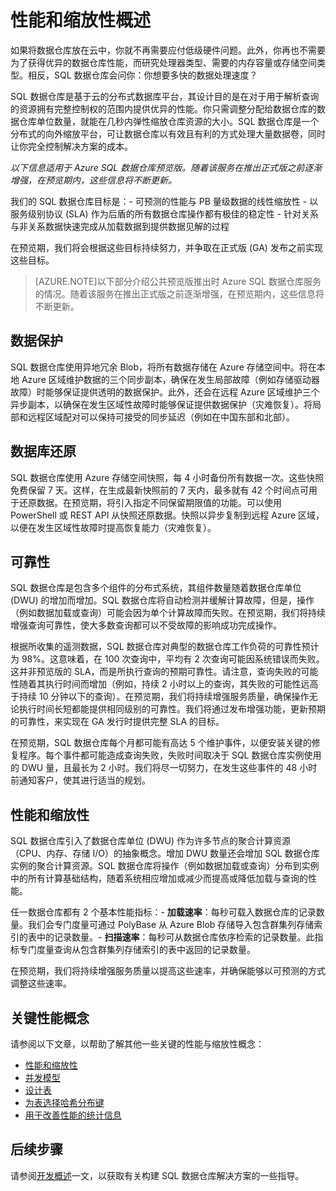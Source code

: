 <properties
   pageTitle="性能和缩放性概述 | Microsoft Azure"
   description="介绍 SQL 数据仓库的性能与缩放性功能。"
   services="sql-data-warehouse"
   documentationCenter="NA"
   authors="TwoUnder"
   manager="barbkess"
   editor=""/>

<tags
   ms.service="sql-data-warehouse"
   ms.date="11/23/2015"
   wacn.date="01/20/2016"/>

# 性能和缩放性概述
如果将数据仓库放在云中，你就不再需要应付低级硬件问题。此外，你再也不需要为了获得优异的数据仓库性能，而研究处理器类型、需要的内存容量或存储空间类型。相反，SQL 数据仓库会问你：你想要多快的数据处理速度？

SQL 数据仓库是基于云的分布式数据库平台，其设计目的是在对于用于解析查询的资源拥有完整控制权的范围内提供优异的性能。你只需调整分配给数据仓库的数据仓库单位数量，就能在几秒内弹性缩放仓库资源的大小。SQL 数据仓库是一个分布式的向外缩放平台，可让数据仓库以有效且有利的方式处理大量数据卷，同时让你完全控制解决方案的成本。

*以下信息适用于 Azure SQL 数据仓库预览版。随着该服务在推出正式版之前逐渐增强，在预览期内，这些信息将不断更新。*

我们的 SQL 数据仓库目标是：- 可预测的性能与 PB 量级数据的线性缩放性 - 以服务级别协议 (SLA) 作为后盾的所有数据仓库操作都有极佳的稳定性 - 针对关系与非关系数据快速完成从加载数据到提供数据见解的过程

在预览期，我们将会根据这些目标持续努力，并争取在正式版 (GA) 发布之前实现这些目标。

>[AZURE.NOTE]以下部分介绍公共预览版推出时 Azure SQL 数据仓库服务的情况。随着该服务在推出正式版之前逐渐增强，在预览期内，这些信息将不断更新。

## 数据保护
SQL 数据仓库使用异地冗余 Blob，将所有数据存储在 Azure 存储空间中。将在本地 Azure 区域维护数据的三个同步副本，确保在发生局部故障（例如存储驱动器故障）时能够保证提供透明的数据保护。此外，还会在远程 Azure 区域维护三个异步副本，以确保在发生区域性故障时能够保证提供数据保护（灾难恢复）。将局部和远程区域配对可以保持可接受的同步延迟（例如在中国东部和北部）。

## 数据库还原
SQL 数据仓库使用 Azure 存储空间快照，每 4 小时备份所有数据一次。这些快照免费保留 7 天。这样，在生成最新快照前的 7 天内，最多就有 42 个时间点可用于还原数据。在预览期，将引入指定不同保留期限值的功能。可以使用 PowerShell 或 REST API 从快照还原数据。快照以异步复制到远程 Azure 区域，以便在发生区域性故障时提高恢复能力（灾难恢复）。

## 可靠性
SQL 数据仓库是包含多个组件的分布式系统，其组件数量随着数据仓库单位 (DWU) 的增加而增加。SQL 数据仓库将自动检测并缓解计算故障，但是，操作（例如数据加载或查询）可能会因为单个计算故障而失败。在预览期，我们将持续增强查询可靠性，使大多数查询都可以不受故障的影响成功完成操作。

根据所收集的遥测数据，SQL 数据仓库对典型的数据仓库工作负荷的可靠性预计为 98%。这意味着，在 100 次查询中，平均有 2 次查询可能因系统错误而失败。这并非预览版的 SLA，而是所执行查询的预期可靠性。请注意，查询失败的可能性随着其执行时间而增加（例如，持续 2 小时以上的查询，其失败的可能性远高于持续 10 分钟以下的查询）。在预览期，我们将持续增强服务质量，确保操作无论执行时间长短都能提供相同级别的可靠性。我们将通过发布增强功能，更新预期的可靠性，来实现在 GA 发行时提供完整 SLA 的目标。

在预览期，SQL 数据仓库每个月都可能有高达 5 个维护事件，以便安装关键的修复程序。每个事件都可能造成查询失败，失败时间取决于 SQL 数据仓库实例使用的 DWU 量，且最长为 2 小时。我们将尽一切努力，在发生这些事件的 48 小时前通知客户，使其进行适当的规划。

## 性能和缩放性
SQL 数据仓库引入了数据仓库单位 (DWU) 作为许多节点的聚合计算资源（CPU、内存、存储 I/O）的抽象概念。增加 DWU 数量还会增加 SQL 数据仓库实例的聚合计算资源。SQL 数据仓库将操作（例如数据加载或查询）分布到实例中的所有计算基础结构，随着系统相应增加或减少而提高或降低加载与查询的性能。

任一数据仓库都有 2 个基本性能指标：- **加载速率**：每秒可载入数据仓库的记录数量。我们会专门度量可通过 PolyBase 从 Azure Blob 存储导入包含群集列存储索引的表中的记录数量。- **扫描速率**：每秒可从数据仓库依序检索的记录数量。此指标专门度量查询从包含群集列存储索引的表中返回的记录数量。

在预览期，我们将持续增强服务质量以提高这些速率，并确保能够以可预测的方式调整这些速率。

## 关键性能概念

请参阅以下文章，以帮助了解其他一些关键的性能与缩放性概念：

- [性能和缩放性][]
- [并发模型][]
- [设计表][]
- [为表选择哈希分布键][]
- [用于改善性能的统计信息][]

## 后续步骤
请参阅[开发概述][]一文，以获取有关构建 SQL 数据仓库解决方案的一些指导。

<!--Image references-->

<!--Article references-->

[性能和缩放性]: /documentation/articles/sql-data-warehouse-performance-scale
[并发模型]: /documentation/articles/sql-data-warehouse-develop-concurrency
[设计表]: /documentation/articles/sql-data-warehouse-develop-table-design
[为表选择哈希分布键]: /documentation/articles/sql-data-warehouse-develop-hash-distribution-key
[用于改善性能的统计信息]: /documentation/articles/sql-data-warehouse-develop-statistics
[开发概述]: /documentation/articles/sql-data-warehouse-overview-develop

<!--MSDN references-->

<!--Other web references-->

<!---HONumber=Mooncake_1207_2015-->
